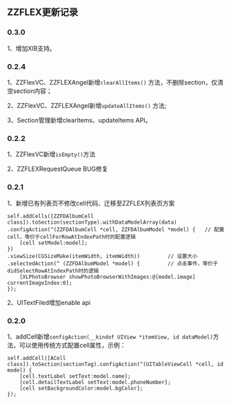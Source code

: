 ## ZZFLEX更新记录

### 0.3.0

1、增加XIB支持。

### 0.2.4

1、ZZFlexVC、ZZFLEXAngel新增```clearAllItems()``` 方法，不删除section，仅清空section内容；

2、ZZFlexVC、ZZFLEXAngel新增```updateAllItems()``` 方法;

3、Section管理新增clearItems、updateItems API。

### 0.2.2
1、ZZFlexVC新增```isEmpty()```方法

2、ZZFLEXRequestQueue BUG修复

### 0.2.1
1、新增已有列表页不修改cell代码、迁移至ZZFLEX列表页方案

```
self.addCells([ZZFDAlbumCell class]).toSection(sectionType).withDataModelArray(data)
.configAction(^(ZZFDAlbumCell *cell, ZZFDAlbumModel *model) {   // 配置cell，等价于cellForRowAtIndexPath时的配置逻辑
    [cell setModel:model];
})
.viewSize(CGSizeMake(itemWidth, itemWidth))         // 设置大小
.selectedAction(^ (ZZFDAlbumModel *model) {         // 点击事件，等价于didSelectRowAtIndexPath时的逻辑
    [XLPhotoBrowser showPhotoBrowserWithImages:@[model.image] currentImageIndex:0];
});
```

2、UITextFiled增加enable api

### 0.2.0
1、addCell新增```configAction(__kindof UIView *itemView, id dataModel)```方法，可以使用传统方式配置cell属性，示例：

```
self.addCell([ACell class]).toSection(sectionTag).configAction(^(UITableViewCell *cell, id model) {
    [cell.textLabel setText:model.name];
    [cell.detailTextLabel setText:model.phoneNumber];
    [cell setBackgroundColor:model.bgColor];
});
```
